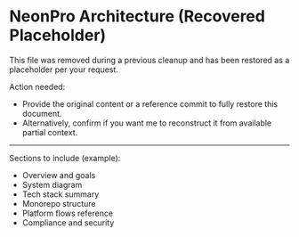# NeonPro Architecture (Recovered Placeholder)

This file was removed during a previous cleanup and has been restored as a placeholder per your request.

Action needed:

- Provide the original content or a reference commit to fully restore this document.
- Alternatively, confirm if you want me to reconstruct it from available partial context.

---

Sections to include (example):

- Overview and goals
- System diagram
- Tech stack summary
- Monorepo structure
- Platform flows reference
- Compliance and security
